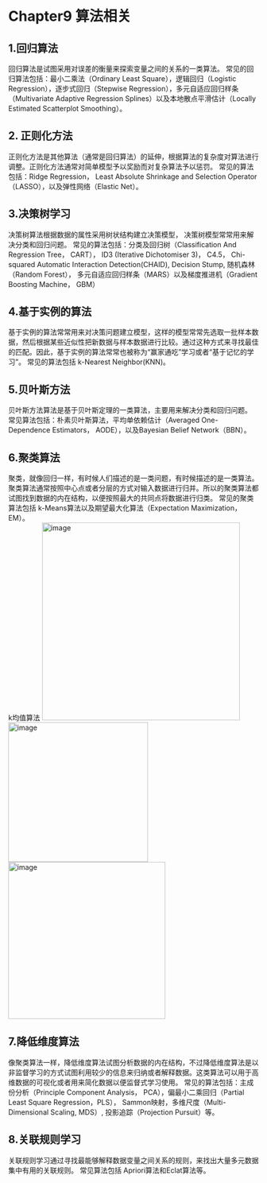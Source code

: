 # Chapter9 算法相关  
## 1.回归算法
回归算法是试图采用对误差的衡量来探索变量之间的关系的一类算法。
常见的回归算法包括：最小二乘法（Ordinary Least Square），逻辑回归（Logistic Regression），逐步式回归（Stepwise Regression），多元自适应回归样条（Multivariate Adaptive Regression Splines）以及本地散点平滑估计（Locally Estimated Scatterplot Smoothing）。

## 2. 正则化方法
正则化方法是其他算法（通常是回归算法）的延伸，根据算法的复杂度对算法进行调整。正则化方法通常对简单模型予以奖励而对复杂算法予以惩罚。
常见的算法包括：Ridge Regression， Least Absolute Shrinkage and Selection Operator（LASSO），以及弹性网络（Elastic Net）。

## 3.决策树学习
决策树算法根据数据的属性采用树状结构建立决策模型， 决策树模型常常用来解决分类和回归问题。
常见的算法包括：分类及回归树（Classification And Regression Tree， CART）， ID3 (Iterative Dichotomiser 3)， C4.5， Chi-squared Automatic Interaction Detection(CHAID), Decision Stump, 随机森林（Random Forest）， 多元自适应回归样条（MARS）以及梯度推进机（Gradient Boosting Machine， GBM）

## 4.基于实例的算法
基于实例的算法常常用来对决策问题建立模型，这样的模型常常先选取一批样本数据，然后根据某些近似性把新数据与样本数据进行比较。通过这种方式来寻找最佳的匹配。因此，基于实例的算法常常也被称为“赢家通吃”学习或者“基于记忆的学习”。
常见的算法包括 k-Nearest Neighbor(KNN)。

## 5.贝叶斯方法
贝叶斯方法算法是基于贝叶斯定理的一类算法，主要用来解决分类和回归问题。
常见算法包括：朴素贝叶斯算法，平均单依赖估计（Averaged One-Dependence Estimators， AODE），以及Bayesian Belief Network（BBN）。

## 6.聚类算法
聚类，就像回归一样，有时候人们描述的是一类问题，有时候描述的是一类算法。聚类算法通常按照中心点或者分层的方式对输入数据进行归并。所以的聚类算法都试图找到数据的内在结构，以便按照最大的共同点将数据进行归类。
常见的聚类算法包括 k-Means算法以及期望最大化算法（Expectation Maximization， EM）。  
k均值算法
<img width="398" alt="image" src="https://user-images.githubusercontent.com/105503216/180586448-5988bf53-676f-44f1-b740-fff9a3235195.png">  
<img width="281" alt="image" src="https://user-images.githubusercontent.com/105503216/180586481-b7a3abbe-78fe-4629-9b1f-5fb7df70770f.png">  
<img width="316" alt="image" src="https://user-images.githubusercontent.com/105503216/180586491-1ab2dd5b-f5a7-4c13-a493-391a71a14d07.png">

## 7.降低维度算法
像聚类算法一样，降低维度算法试图分析数据的内在结构，不过降低维度算法是以非监督学习的方式试图利用较少的信息来归纳或者解释数据。这类算法可以用于高维数据的可视化或者用来简化数据以便监督式学习使用。
常见的算法包括：主成份分析（Principle Component Analysis， PCA），偏最小二乘回归（Partial Least Square Regression，PLS）， Sammon映射，多维尺度（Multi-Dimensional Scaling, MDS）,  投影追踪（Projection Pursuit）等。

## 8.关联规则学习
关联规则学习通过寻找最能够解释数据变量之间关系的规则，来找出大量多元数据集中有用的关联规则。
常见算法包括 Apriori算法和Eclat算法等。


